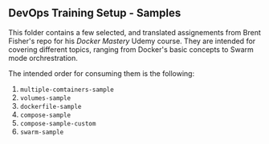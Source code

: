 ## DevOps Training Setup - Samples

This folder contains a few selected, and translated assignements from Brent Fisher's repo for his _Docker Mastery_ Udemy course. They are intended for covering different topics, ranging from Docker's basic concepts to Swarm mode orchrestration.

The intended order for consuming them is the following:

1. ``multiple-comtainers-sample``
2. ``volumes-sample``
3. ``dockerfile-sample``
4. ``compose-sample``
5. ``compose-sample-custom``
6. ``swarm-sample``

